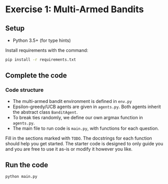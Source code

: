  # Exercise 1: Multi-Armed Bandits

## Setup

* Python 3.5+ (for type hints)

Install requirements with the command:
```bash
pip install -r requirements.txt
```

## Complete the code

### Code structure

- The multi-armed bandit environment is defined in `env.py`
- Epsilon-greedy/UCB agents are given in `agents.py`. Both agents inherit the abstract class `BanditAgent`.
- To break ties randomly, we define our own argmax function in `agents.py`.
- The main file to run code is `main.py`, with functions for each question.

Fill in the sections marked with `TODO`. The docstrings for each function should help you get started. The starter code is designed to only guide you and you are free to use it as-is or modify it however you like.

## Run the code

```bash
python main.py
```
